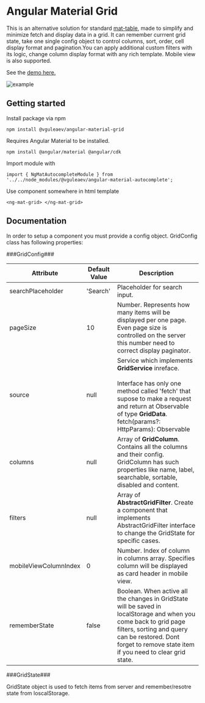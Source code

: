 # Angular Material Grid
This is an alternative solution for standard [mat-table](https://material.angular.io/components/table/overview), made to simplify and minimize fetch and display data in a grid. It can remember currrent grid state, take one single config object to control columns, sort, order, cell display format and pagination.You can apply additional custom filters with its logic, change column display format with
any rich template. Mobile view is also supported.

See the [demo here.](https://vguleaev.github.io/Angular-Material-Grid/)

![example](https://pp.userapi.com/c847120/v847120416/b2574/SIM9K3ysiW8.jpg)

## Getting started

Install package via npm
```
npm install @vguleaev/angular-material-grid
```

Requires Angular Material to be installed. 
```
npm install @angular/material @angular/cdk
```

Import module with 
```
import { NgMatAutocompleteModule } from '../../node_modules/@vguleaev/angular-material-autocomplete';
```

Use component somewhere in html template
```
<ng-mat-grid> </ng-mat-grid>
```
 ## Documentation
 
 In order to setup a component you must provide a config object. GridConfig class has following properties:
 
###GridConfig###
 
| Attribute        | Default Value   |  Description |
| -------------    | --------------  | ------------- |
| searchPlaceholder| 'Search'       | Placeholder for search input. |
| pageSize         | 10             | Number. Represents how many items will be displayed per one page. <br/> Even page size is controlled on the server this number need to correct display paginator. |
| source           |   null        |  Service which implements **GridService** inreface. <br/> <br/> Interface has only one method called 'fetch' that supose to make a request and return at Observable of type **GridData**. fetch(params?: HttpParams): Observable<GridData> |
| columns          | null          | Array of **GridColumn**. Contains all the columns and their config. GridColumn has such properties like name, label, searchable, sortable, disabled and content. |
| filters          | null          | Array of **AbstractGridFilter**. Create a component that implements AbstractGridFilter interface to change the GridState for specific cases. |
| mobileViewColumnIndex | 0        | Number. Index of column in columns array. Specifies column will be displayed as card header in mobile view. |
| rememberState | false | Boolean. When active all the changes in GridState will be saved in localStorage and when you come back to grid page filters, sorting and query can be restored. Dont forget to remove state item if you need to clear grid state.|

###GridState###

GridState object is used to fetch items from server and remember/resotre state from loscalStorage.



